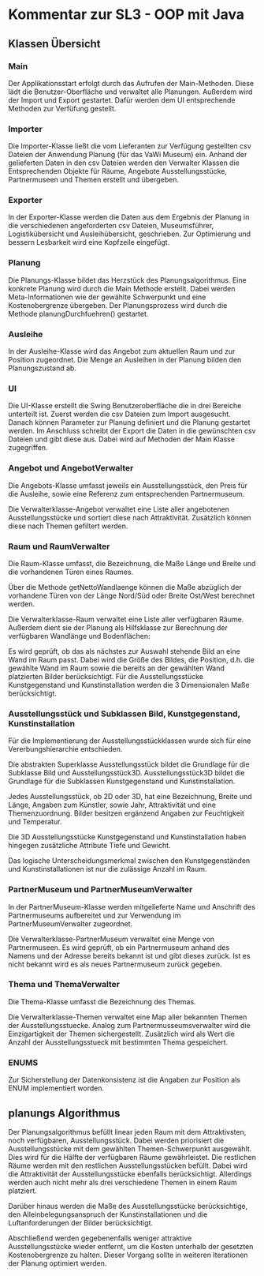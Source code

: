 # Kommentar zur SL3 - OOP mit Java
## Klassen Übersicht

### Main

Der Applikationsstart erfolgt durch das Aufrufen der Main-Methoden.
Diese lädt die Benutzer-Oberfläche und verwaltet alle Planungen.
Außerdem wird der Import und Export gestartet.
Dafür werden dem UI entsprechende Methoden zur Verfüfung gestellt.


### Importer

Die Importer-Klasse ließt die vom Lieferanten zur Verfügung gestellten csv Dateien der Anwendung Planung (für das VaWi Museum) ein. Anhand der gelieferten Daten in den csv Dateien werden den Verwalter Klassen die Entsprechenden Objekte für Räume, Angebote Ausstellungsstücke, Partnermuseen und Themen erstellt und übergeben.


 ### Exporter

In der Exporter-Klasse werden die Daten aus dem Ergebnis der Planung in die verschiedenen angeforderten csv Dateien, Museumsführer, Logistikübersicht und Ausleihübersicht, geschrieben. Zur Optimierung und bessern Lesbarkeit wird eine Kopfzeile eingefügt.

 
### Planung

Die Planungs-Klasse bildet das Herzstück des Planungsalgorithmus.
Eine konkrete Planung wird durch die Main Methode erstellt.
Dabei werden Meta-Informationen wie der gewählte Schwerpunkt und eine Kostenobergrenze übergeben.
Der Planungsprozess wird durch die Methode planungDurchfuehren() gestartet.


### Ausleihe

In der Ausleihe-Klasse wird das Angebot zum aktuellen Raum und zur Position zugeordnet.
Die Menge an Ausleihen in der Planung bilden den Planungszustand ab.


### UI

Die UI-Klasse erstellt die Swing Benutzeroberfläche die in drei Bereiche unterteilt ist. Zuerst werden die csv Dateien zum Import ausgesucht. Danach können Parameter zur Planung definiert und die Planung gestartet werden. Im Anschluss schreibt der Export die Daten in die gewünschten csv Dateien und gibt diese aus. Dabei wird auf Methoden der Main Klasse zugegriffen.


### Angebot und AngebotVerwalter

Die Angebots-Klasse umfasst jeweils ein Ausstellungsstück, den Preis für die Ausleihe, sowie eine Referenz zum entsprechenden Partnermuseum.

Die Verwalterklasse-Angebot verwaltet eine Liste aller angebotenen Ausstellungsstücke und sortiert diese nach Attraktivität. Zusätzlich können diese nach Themen gefiltert werden.


### Raum und RaumVerwalter

Die Raum-Klasse umfasst, die Bezeichnung, die Maße Länge und Breite und die vorhandenen Türen eines Raumes.

Über die Methode getNettoWandlaenge können die Maße abzüglich der vorhandene Türen von der Länge Nord/Süd oder Breite Ost/West berechnet werden. 

Die Verwalterklasse-Raum verwaltet eine Liste aller verfügbaren Räume. Außerdem dient sie der Planung als Hilfsklasse zur Berechnung der verfügbaren Wandlänge und Bodenflächen:

Es wird geprüft, ob das als nächstes zur Auswahl stehende Bild an eine Wand im Raum passt. Dabei wird die Größe des Bildes, die Position, d.h. die gewählte Wand im Raum sowie die bereits an der gewählten Wand platzierten Bilder berücksichtigt. Für die Ausstellungsstücke Kunstgegenstand und Kunstinstallation werden die 3 Dimensionalen Maße berücksichtigt.
 

### Ausstellungsstück und Subklassen Bild, Kunstgegenstand, Kunstinstallation

Für die Implementierung der Ausstellungsstückklassen wurde sich für eine Vererbungshierarchie entschieden.

Die abstrakten Superklasse Ausstellungsstück bildet die Grundlage für die Subklasse Bild und Ausstellungsstück3D. Ausstellungsstück3D bildet die Grundlage für die Subklassen Kunstgegenstand und Kunstinstallation.

Jedes Ausstellungsstück, ob 2D oder 3D, hat eine Bezeichnung, Breite und Länge, Angaben zum Künstler, sowie Jahr, Attraktivität und eine Themenzuordnung. Bilder besitzen ergänzend Angaben zur Feuchtigkeit und Temperatur.

Die 3D Ausstellungsstücke Kunstgegenstand und Kunstinstallation haben hingegen zusätzliche Attribute Tiefe und Gewicht.

Das logische Unterscheidungsmerkmal zwischen den Kunstgegenständen und Kunstinstallationen ist nur die zulässige Anzahl im Raum.

### PartnerMuseum und PartnerMuseumVerwalter

In der PartnerMuseum-Klasse werden mitgelieferte Name und Anschrift des Partnermuseums aufbereitet und zur Verwendung im PartnerMuseumVerwalter zugeordnet.

Die Verwalterklasse-PartnerMuseum verwaltet eine Menge von Partnermuseen. Es wird geprüft, ob ein Partnermuseum anhand des Namens und der Adresse bereits bekannt ist und gibt dieses zurück. Ist es nicht bekannt wird es als neues Partnermuseum zurück gegeben.


### Thema und ThemaVerwalter

Die Thema-Klasse umfasst die Bezeichnung des Themas.

Die Verwalterklasse-Themen verwaltet eine Map aller bekannten Themen der Ausstellungsstuecke. Analog zum Partnermusseumsverwalter wird die Einzigartigkeit der Themen sichergestellt. Zusätzlich wird als Wert die Anzahl der Ausstellungsstueck mit bestimmten Thema gespeichert.

### ENUMS

Zur Sicherstellung der Datenkonsistenz ist die Angaben zur Position als ENUM implementiert worden.


## planungs Algorithmus

Der Planungsalgorithmus befüllt linear jeden Raum mit dem Attraktivsten, noch verfügbaren, Ausstellungsstück. Dabei werden priorisiert die Ausstellungsstücke mit dem gewählten Themen-Schwerpunkt ausgewählt. Dies wird für die Hälfte der verfügbaren Räume gewährleistet. Die restlichen Räume werden mit den restlichen Ausstellungsstücken befüllt. Dabei wird die Attraktivität der Ausstellungsstücke ebenfalls berücksichtigt. Allerdings werden auch nicht mehr als drei verschiedene Themen in einem Raum platziert.

Darüber hinaus werden die Maße des Ausstellungsstücke berücksichtige, den Alleinbelegungsanspruch der Kunstinstallationen und die Luftanforderungen der Bilder berücksichtigt.

Abschließend werden gegebenenfalls weniger attraktive Ausstellungsstücke wieder entfernt, um die Kosten unterhalb der gesetzten Kostenobergrenze zu halten. Dieser Vorgang sollte in weiteren Iterationen der Planung optimiert werden.